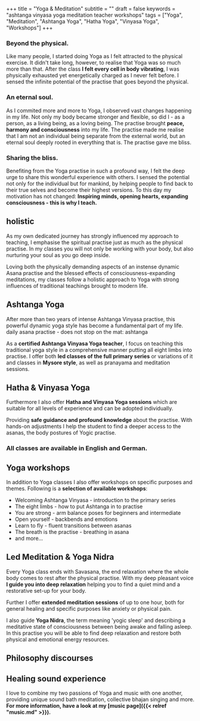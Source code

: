 +++
title = "Yoga & Meditation"
subtitle = ""
draft = false
keywords = "ashtanga vinyasa yoga meditation teacher workshops"
tags = ["Yoga", "Meditation", "Ashtanga Yoga", "Hatha Yoga", "Vinyasa Yoga", "Workshops"]
+++

### Beyond the physical.

Like many people, I started doing Yoga as I felt attracted to the physical exercise. It didn't take long, however, to realise that Yoga was so much more than that. After the class **I felt every cell in body vibrating**, I was physically exhausted yet energetically charged as I never felt before. I sensed the infinite potential of the practise that goes beyond the physical.

### An eternal soul.

As I commited more and more to Yoga, I observed vast changes happening in my life. Not only my body became stronger and flexible, so did I - as a person, as a living being, as a loving being. The practise brought **peace, harmony and consciousness** into my life. The practise made me realise that I am not an individual being separate from the external world, but an eternal soul deeply rooted in everything that is. The practise gave me bliss.

### Sharing the bliss.

Benefiting from the Yoga practise in such a profound way, I felt the deep urge to share this wonderful experience with others. I sensed the potential not only for the individual but for mankind, by helping people to find back to their true selves and become their highest versions. To this day my motivation has not changed: **Inspiring minds, opening hearts, expanding consciousness - this is why I teach.**

## holistic

As my own dedicated journey has strongly influenced my approach to teaching, I emphasise the spiritual practise just as much as the physical practise. In my classes you will not only be working with your body, but also nurturing your soul as you go deep inside.

Loving both the physically demanding aspects of an instense dynamic Asana practise and the blessed effects of consciousness-expanding meditations, my classes follow a holistic approach to Yoga with strong influences of traditional teachings brought to modern life.

## Ashtanga Yoga 

After more than two years of intense Ashtanga Vinyasa practise, this powerful dynamic yoga style has become a fundamental part of my life. daily asana practise - does not stop on the mat: ashtanga

As a **certified Ashtanga Vinyasa Yoga teacher**, I focus on teaching this traditional yoga style in a comprehensive manner putting all eight limbs into practise. I offer both **led classes of the full primary series** or variations of it and classes in **Mysore style**, as well as pranayama and meditation sessions.

## Hatha & Vinyasa Yoga

Furthermore I also offer **Hatha and Vinyasa Yoga sessions** which are suitable for all levels of experience and can be adopted individually.

Providing **safe guidance and profound knowledge** about the practise. With hands-on adjustments I help the student to find a deeper access to the asanas, the body postures of Yogic practise.

### All classes are available in English and German.

## Yoga workshops

In addition to Yoga classes I also offer workshops on specific purposes and themes. Following is a **selection of available workshops**:

+ Welcoming Ashtanga Vinyasa - introduction to the primary series
+ The eight limbs - how to put Ashtanga in to practise
+ You are strong - arm balance poses for beginners and intermediate
+ Open yourself - backbends and emotions
+ Learn to fly - fluent transitions between asanas
+ The breath is the practise - breathing in asana
+ and more...

## Led Meditation & Yoga Nidra

Every Yoga class ends with Savasana, the end relaxation where the whole body comes to rest after the physical practise. With my deep pleasant voice **I guide you into deep relaxation** helping you to find a quiet mind and a restorative set-up for your body.

Further I offer **extended meditation sessions** of up to one hour, both for general healing and specific purposes like anxiety or physical pain. 

I also guide **Yoga Nidra**, the term meaning 'yogic sleep' and describing a meditative state of consciousness between being awake and falling asleep. In this practise you will be able to find deep relaxation and restore both physical and emotional energy resources.

## Philosophy discourses

## Healing sound experience

I love to combine my two passions of Yoga and music with one another, providing unique sound bath meditation, collective bhajan singing and more. **For more information, have a look at my [music page]({{< relref "music.md" >}}).**